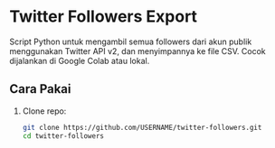 # Twitter Followers Export

Script Python untuk mengambil semua followers dari akun publik menggunakan Twitter API v2, dan menyimpannya ke file CSV. Cocok dijalankan di Google Colab atau lokal.

## Cara Pakai

1. Clone repo:
   ```bash
   git clone https://github.com/USERNAME/twitter-followers.git
   cd twitter-followers


